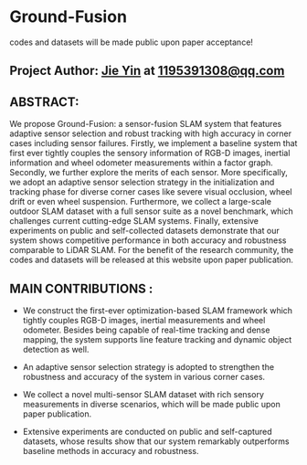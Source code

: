 # Ground-Fusion 

codes and datasets will be made public upon paper acceptance!

## Project Author: [Jie Yin](https://github.com/sjtuyinjie?tab=repositories) at 1195391308@qq.com 


## ABSTRACT:

We propose Ground-Fusion: a sensor-fusion SLAM system that features adaptive sensor selection and robust tracking with high accuracy in corner cases including sensor failures. Firstly, we implement a baseline system that first ever tightly couples the sensory information of RGB-D images, inertial information and wheel odometer measurements within a factor graph. Secondly, we further explore the merits of each sensor. More specifically, we adopt an adaptive sensor selection strategy in the initialization and tracking phase for diverse corner cases like severe visual occlusion, wheel drift or even wheel suspension. Furthermore, we collect a large-scale outdoor SLAM dataset with a full sensor suite as a novel benchmark, which challenges current cutting-edge SLAM systems. Finally, extensive experiments on public and self-collected datasets demonstrate that our system shows competitive performance in both accuracy and robustness comparable to LiDAR SLAM. For the benefit of the research community, the codes and datasets will be released at this website upon paper publication.

## MAIN CONTRIBUTIONS :

* We construct the first-ever optimization-based SLAM framework which tightly couples RGB-D images, inertial measurements and wheel odometer. Besides being capable of real-time tracking and dense mapping, the system supports line feature tracking and dynamic object detection as well.

 * An adaptive sensor selection strategy is adopted to strengthen the robustness and accuracy of the system in various corner cases. 

 * We collect a novel multi-sensor SLAM dataset with rich sensory measurements in diverse scenarios, which will be made public upon paper publication.


* Extensive experiments are conducted on public and self-captured datasets, whose results show that our system remarkably outperforms baseline methods in accuracy and robustness.
